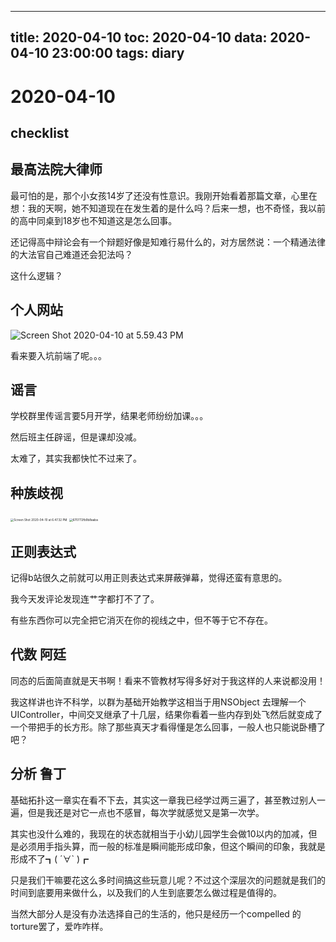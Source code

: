 
---
title: 2020-04-10
toc: 2020-04-10
data: 2020-04-10 23:00:00
tags: diary
---


# 2020-04-10
## checklist
## 最高法院大律师
最可怕的是，那个小女孩14岁了还没有性意识。我刚开始看着那篇文章，心里在想：我的天啊，她不知道现在在发生着的是什么吗？后来一想，也不奇怪，我以前的高中同桌到18岁也不知道这是怎么回事。

还记得高中辩论会有一个辩题好像是知难行易什么的，对方居然说：一个精通法律的大法官自己难道还会犯法吗？

这什么逻辑？

## 个人网站

![Screen Shot 2020-04-10 at 5.59.43 PM](https://tva1.sinaimg.cn/large/00831rSTly1gdotr01gmbj30zy0u0b29.jpg)

看来要入坑前端了呢。。。

## 谣言

学校群里传谣言要5月开学，结果老师纷纷加课。。。

然后班主任辟谣，但是课却没减。

太难了，其实我都快忙不过来了。

## 种族歧视

<img src="https://tva1.sinaimg.cn/large/00831rSTly1gdov6igkvyj31b20pytfp.jpg" alt="Screen Shot 2020-04-10 at 6.47.32 PM" style="zoom: 33%;" />



<img src="https://tva1.sinaimg.cn/large/00831rSTly1gdp3tx4nc5j30k60qods0.jpg" alt="670772fb9b8aaba" style="zoom:33%;" />

## 正则表达式

记得b站很久之前就可以用正则表达式来屏蔽弹幕，觉得还蛮有意思的。

我今天发评论发现连艹字都打不了了。

有些东西你可以完全把它消灭在你的视线之中，但不等于它不存在。

## 代数 阿廷

同态的后面简直就是天书啊！看来不管教材写得多好对于我这样的人来说都没用！

我这样讲也许不科学，以群为基础开始教学这相当于用NSObject 去理解一个UIController，中间交叉继承了十几层，结果你看着一些内存到处飞然后就变成了一个带把手的长方形。除了那些真天才看得懂是怎么回事，一般人也只能说卧槽了吧？

## 分析 鲁丁

基础拓扑这一章实在看不下去，其实这一章我已经学过两三遍了，甚至教过别人一遍，但是我还是对它一点也不感冒，每次学就感觉又是第一次学。

其实也没什么难的，我现在的状态就相当于小幼儿园学生会做10以内的加减，但是必须用手指头算，而一般的标准是瞬间能形成印象，但这个瞬间的印象，我就是形成不了┓( ´∀` )┏

只是我们干嘛要花这么多时间搞这些玩意儿呢？不过这个深层次的问题就是我们的时间到底要用来做什么，以及我们的人生到底要怎么做过程是值得的。

当然大部分人是没有办法选择自己的生活的，他只是经历一个compelled 的 torture罢了，爱咋咋样。



